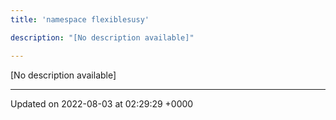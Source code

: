 ```yaml
---
title: 'namespace flexiblesusy'

description: "[No description available]"

---
```







[No description available]






-------------------------------

Updated on 2022-08-03 at 02:29:29 +0000